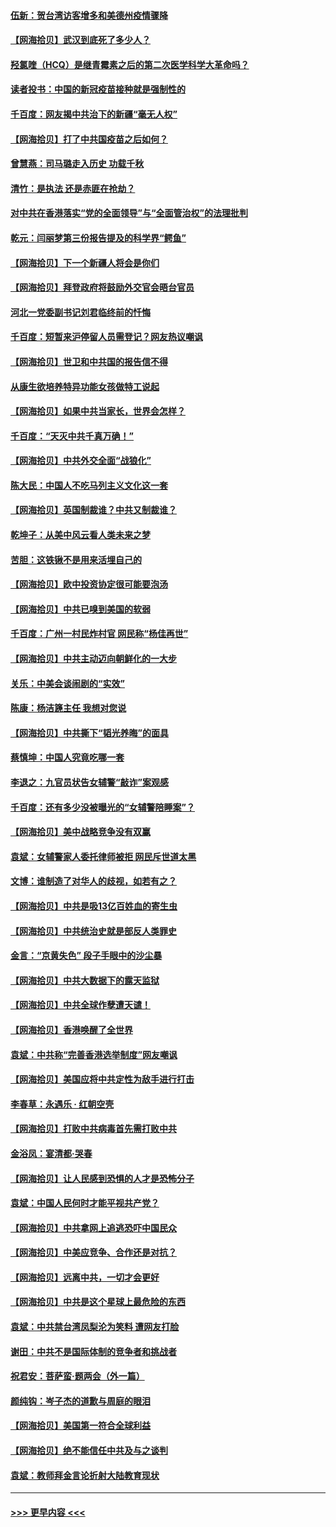 #### [伍新：贺台湾访客增多和美德州疫情骤降](../pages/nsc993/n12865651.md?t=04082252) 
#### [【网海拾贝】武汉到底死了多少人？](../pages/nsc993/n12863707.md?t=04082252) 
#### [羟氯喹（HCQ）是继青霉素之后的第二次医学科学大革命吗？](../pages/nsc993/n12638564.md?t=04082252) 
#### [读者投书：中国的新冠疫苗接种就是强制性的](../pages/nsc993/n12859932.md?t=04082252) 
#### [千百度：网友揭中共治下的新疆“毫无人权”](../pages/nsc993/n12858385.md?t=04082252) 
#### [【网海拾贝】打了中共国疫苗之后如何？](../pages/nsc993/n12857866.md?t=04082252) 
#### [曾慧燕：司马璐走入历史 功载千秋](../pages/nsc993/n12856996.md?t=04082252) 
#### [清竹：是执法 还是赤匪在抢劫？](../pages/nsc993/n12856952.md?t=04082252) 
#### [对中共在香港落实“党的全面领导”与“全面管治权”的法理批判](../pages/nsc993/n12856929.md?t=04082252) 
#### [乾元：闫丽梦第三份报告提及的科学界“鳄鱼”](../pages/nsc993/n12855985.md?t=04082252) 
#### [【网海拾贝】下一个新疆人将会是你们](../pages/nsc993/n12855864.md?t=04082252) 
#### [【网海拾贝】拜登政府将鼓励外交官会晤台官员](../pages/nsc993/n12853615.md?t=04082252) 
#### [河北一党委副书记刘君临终前的忏悔](../pages/nsc993/n12849420.md?t=04082252) 
#### [千百度：短暂来沪停留人员需登记？网友热议嘲讽](../pages/nsc993/n12853497.md?t=04082252) 
#### [【网海拾贝】世卫和中共国的报告信不得](../pages/nsc993/n12850902.md?t=04082252) 
#### [从康生欲培养特异功能女孩做特工说起](../pages/nsc993/n12849289.md?t=04082252) 
#### [【网海拾贝】如果中共当家长，世界会怎样？](../pages/nsc993/n12848436.md?t=04082252) 
#### [千百度：“天灭中共千真万确！”](../pages/nsc993/n12845659.md?t=04082252) 
#### [【网海拾贝】中共外交全面“战狼化”](../pages/nsc993/n12845607.md?t=04082252) 
#### [陈大民：中国人不吃马列主义文化这一套](../pages/nsc993/n12842496.md?t=04082252) 
#### [【网海拾贝】英国制裁谁？中共又制裁谁？](../pages/nsc993/n12840909.md?t=04082252) 
#### [乾坤子：从美中风云看人类未来之梦](../pages/nsc993/n12840590.md?t=04082252) 
#### [苦胆：这铁锹不是用来活埋自己的](../pages/nsc993/n12839512.md?t=04082252) 
#### [【网海拾贝】欧中投资协定很可能要泡汤](../pages/nsc993/n12835122.md?t=04082252) 
#### [【网海拾贝】中共已嗅到美国的软弱](../pages/nsc993/n12832411.md?t=04082252) 
#### [千百度：广州一村民炸村官 网民称“杨佳再世”](../pages/nsc993/n12832380.md?t=04082252) 
#### [【网海拾贝】中共主动迈向朝鲜化的一大步](../pages/nsc993/n12829887.md?t=04082252) 
#### [关乐：中美会谈闹剧的“实效”](../pages/nsc993/n12826698.md?t=04082252) 
#### [陈康：杨洁篪主任  我想对您说](../pages/nsc993/n12826609.md?t=04082252) 
#### [【网海拾贝】中共撕下“韬光养晦”的面具](../pages/nsc993/n12826459.md?t=04082252) 
#### [蔡慎坤：中国人究竟吃哪一套](../pages/nsc993/n12826010.md?t=04082252) 
#### [李退之：九官员状告女辅警“敲诈”案观感](../pages/nsc993/n12823984.md?t=04082252) 
#### [千百度：还有多少没被曝光的“女辅警陪睡案”？](../pages/nsc993/n12822136.md?t=04082252) 
#### [【网海拾贝】美中战略竞争没有双赢](../pages/nsc993/n12822105.md?t=04082252) 
#### [袁斌：女辅警家人委托律师被拒 网民斥世道太黑](../pages/nsc993/n12822004.md?t=04082252) 
#### [文博：谁制造了对华人的歧视，如若有之？](../pages/nsc993/n12821635.md?t=04082252) 
#### [【网海拾贝】中共是吸13亿百姓血的寄生虫](../pages/nsc993/n12819191.md?t=04082252) 
#### [【网海拾贝】中共统治史就是部反人类罪史](../pages/nsc993/n12816738.md?t=04082252) 
#### [金言：“京黄失色” 段子手眼中的沙尘暴](../pages/nsc993/n12815700.md?t=04082252) 
#### [【网海拾贝】中共大数据下的露天监狱](../pages/nsc993/n12811075.md?t=04082252) 
#### [【网海拾贝】中共全球作孽遭天谴！](../pages/nsc993/n12810258.md?t=04082252) 
#### [【网海拾贝】香港唤醒了全世界](../pages/nsc993/n12809100.md?t=04082252) 
#### [袁斌：中共称“完善香港选举制度”网友嘲讽](../pages/nsc993/n12808994.md?t=04082252) 
#### [【网海拾贝】美国应将中共定性为敌手进行打击](../pages/nsc993/n12806870.md?t=04082252) 
#### [李春草：永遇乐 · 红朝空壳](../pages/nsc993/n12805365.md?t=04082252) 
#### [【网海拾贝】打败中共病毒首先需打败中共](../pages/nsc993/n12803930.md?t=04082252) 
#### [金浴凤：宴清都‧哭春](../pages/nsc993/n12801601.md?t=04082252) 
#### [【网海拾贝】让人民感到恐惧的人才是恐怖分子](../pages/nsc993/n12799347.md?t=04082252) 
#### [袁斌：中国人民何时才能平视共产党？](../pages/nsc993/n12799306.md?t=04082252) 
#### [【网海拾贝】中共拿网上追逃恐吓中国民众](../pages/nsc993/n12796905.md?t=04082252) 
#### [【网海拾贝】中美应竞争、合作还是对抗？](../pages/nsc993/n12794675.md?t=04082252) 
#### [【网海拾贝】远离中共，一切才会更好](../pages/nsc993/n12793572.md?t=04082252) 
#### [【网海拾贝】中共是这个星球上最危险的东西](../pages/nsc993/n12791400.md?t=04082252) 
#### [袁斌：中共禁台湾凤梨沦为笑料 遭网友打脸](../pages/nsc993/n12791335.md?t=04082252) 
#### [谢田：中共不是国际体制的竞争者和挑战者](../pages/nsc993/n12791212.md?t=04082252) 
#### [祝君安：菩萨蛮·题两会（外一篇）](../pages/nsc993/n12786801.md?t=04082252) 
#### [颜纯钩：岑子杰的道歉与周庭的眼泪](../pages/nsc993/n12786775.md?t=04082252) 
#### [【网海拾贝】美国第一符合全球利益](../pages/nsc993/n12786666.md?t=04082252) 
#### [【网海拾贝】绝不能信任中共及与之谈判](../pages/nsc993/n12784266.md?t=04082252) 
#### [袁斌：教师拜金言论折射大陆教育现状](../pages/nsc993/n12783868.md?t=04082252) 

----
#### [ >>> 更早内容 <<< ](../indexes/nsc993-earlier.md)
